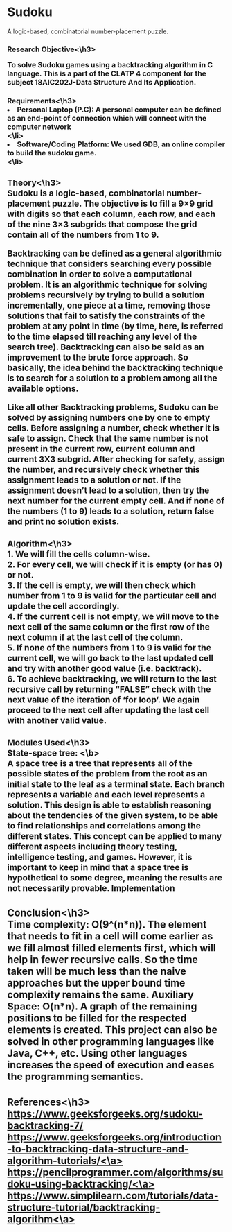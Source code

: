 # Sudoku
A logic-based, combinatorial number-placement puzzle.<br>

<h3>Research Objective<\h3><br>
  
To solve Sudoku games using a backtracking algorithm in C language. This is a part of the CLATP 4 component for the subject 18AIC202J-Data Structure And Its Application.
  
<h3>Requirements<\h3><br>
<li>Personal Laptop (P.C): A personal computer can be defined as an end-point of connection which will connect with the computer network<br><\li>
<li>Software/Coding Platform: We used GDB, an online compiler to build the sudoku game.<br><\li>
  
<h3>Theory<\h3><br>
Sudoku is a logic-based, combinatorial number-placement puzzle. The objective is to fill a 9×9 grid with digits so that each column, each row, and each of the nine 3×3 subgrids that compose the grid contain all of the numbers from 1 to 9.<br>

Backtracking can be defined as a general algorithmic technique that considers searching every possible combination in order to solve a computational problem. It is an algorithmic technique for solving problems recursively by trying to build a solution incrementally, one piece at a time, removing those solutions that fail to satisfy the constraints of the problem at any point in time (by time, here, is referred to the time elapsed till reaching any level of the search tree).  Backtracking can also be said as an improvement to the brute force approach. So basically, the idea behind the backtracking technique is to search for a solution to a problem among all the available options. <br>
  
Like all other Backtracking problems, Sudoku can be solved by assigning numbers one by one to empty cells. Before assigning a number, check whether it is safe to assign. Check that the same number is not present in the current row, current column and current 3X3 subgrid. After checking for safety, assign the number, and recursively check whether this assignment leads to a solution or not. If the assignment doesn’t lead to a solution, then try the next number for the current empty cell. And if none of the numbers (1 to 9) leads to a solution, return false and print no solution exists.<br>
  
<h3>Algorithm<\h3><br>
1. We will fill the cells column-wise.<br>
2. For every cell, we will check if it is empty (or has 0) or not.<br>
3. If the cell is empty, we will then check which number from 1 to 9 is valid for the particular cell and update the cell accordingly.<br>
4. If the current cell is not empty, we will move to the next cell of the same column or the first row of the next column if at the last cell of the column.<br>
5. If none of the numbers from 1 to 9 is valid for the current cell, we will go back to the last updated cell and try with another good value (i.e. backtrack). <br>
6. To achieve backtracking, we will return to the last recursive call by returning “FALSE” check with the next value of the iteration of ‘for loop’. We again proceed to the next cell after updating the last cell with another valid value.<br>
  
<h3>Modules Used<\h3><br>
<b>State-space tree: <\b><br>
A space tree is a tree that represents all of the possible states of the problem from the root as an initial state to the leaf as a terminal state. Each branch represents a variable and each level represents a solution. This design is able to establish reasoning about the tendencies of the given system, to be able to find relationships and correlations among the different states. This concept can be applied to many different aspects including theory testing, intelligence testing, and games. However, it is important to keep in mind that a space tree is hypothetical to some degree, meaning the results are not necessarily provable.
Implementation<br>

<h3>Conclusion<\h3><br>
Time complexity: O(9^(n*n)).  The element that needs to fit in a cell will come earlier as we fill almost filled elements first, which will help in fewer recursive calls. So the time taken will be much less than the naive approaches but the upper bound time complexity remains the same.
Auxiliary Space: O(n*n).  A graph of the remaining positions to be filled for the respected elements is created.
This project can also be solved in other programming languages like Java, C++, etc.  Using other languages increases the speed of execution and eases the programming semantics.
  
<h3>References<\h3><br>
<a href="https://www.geeksforgeeks.org/sudoku-backtracking-7/">https://www.geeksforgeeks.org/sudoku-backtracking-7/</a><br>
<a href="https://www.geeksforgeeks.org/introduction-to-backtracking-data-structure-and-algorithm-tutorials/">https://www.geeksforgeeks.org/introduction-to-backtracking-data-structure-and-algorithm-tutorials/<\a><br>
<a href="https://pencilprogrammer.com/algorithms/sudoku-using-backtracking/">https://pencilprogrammer.com/algorithms/sudoku-using-backtracking/<\a><br>
<a href="https://www.simplilearn.com/tutorials/data-structure-tutorial/backtracking-algorithm">https://www.simplilearn.com/tutorials/data-structure-tutorial/backtracking-algorithm<\a><br>
